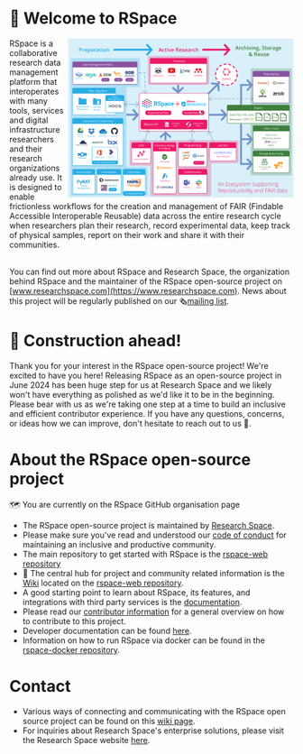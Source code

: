 # 👋 Welcome to RSpace
<picture>
 <img alt="Map of how the RSpace platform creates an ecosystem of digital tools to support workflows for preparing, conducting and reporting on research." src="https://github.com/rspace-os/rspace-marketing-resources/blob/2921f20007717ba0122ae293b30f17858c49c31c/main_graphic.png" width = 400 align = right>
</picture>
RSpace is a collaborative research data management platform that interoperates with many tools, services and digital infrastructure researchers and their research organizations already use. It is designed to enable frictionless workflows for the creation and management of FAIR (Findable Accessible Interoperable Reusable) data across the entire research cycle when researchers plan their research, record experimental data, keep track of physical samples, report on their work and share it with their communities.
<br><br>

You can find out more about RSpace and Research Space, the organization behind RSpace and the maintainer of the RSpace open-source project on [www.researchspace.com](https://www.researchspace.com). News about this project will be regularly published on our
🗞️[mailing list](https://mailchi.mp/bbfd16a57e72/rspace-open-source).
<br clear="right"/>
# 🚧 Construction ahead!
Thank you for your interest in the RSpace open-source project! We're excited to have you here!
Releasing RSpace as an open-source project in June 2024 has been huge step for us at Research Space and we likely won't have everything as polished as we'd like it to be in the beginning. Please bear with us as we're taking one step at a time to build an inclusive and efficient contributor experience. If you have any questions, concerns, or ideas how we can improve, don't hesitate to reach out to us 🙏.

# About the RSpace open-source project
🗺️ You are currently on the RSpace GitHub organisation page
- The RSpace open-source project is maintained by [Research Space](https://www.researchspace.com).
- Please make sure you've read and understood our [code of conduct](CODE_OF_CONDUCT.md) for maintaining an inclusive and productive community.
- The main repository to get started with RSpace is the [rspace-web repository](https://github.com/rspace-os/rspace-web)
- 🚧 The central hub for project and community related information is the [Wiki](https://github.com/rspace-os/rspace-web/wiki/) located on the [rspace-web repository](https://github.com/rspace-os/rspace-web). 
- A good starting point to learn about RSpace, its features, and integrations with third party services is the [documentation](https://documentation.researchspace.com/).
- Please read our [contributor information](CONTRIBUTING.md) for a general overview on how to contribute to this project.
- Developer documentation can be found [here](https://github.com/rspace-os/rspace-web/DevDocs/DeveloperNotes/GettingStarted/GettingStarted.md).
- Information on how to run RSpace via docker can be found in the [rspace-docker repository](https://github.com/rspace-os/rspace-docker).

# Contact
- Various ways of connecting and communicating with the RSpace open source project can be found on this [wiki page](https://github.com/rspace-os/rspace-web/wiki/Contact).
- For inquiries about Research Space's enterprise solutions, please visit the Research Space website [here](https://www.researchspace.com/pricing).
